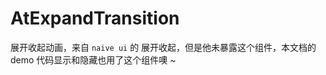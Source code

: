 # AtExpandTransition

展开收起动画，来自 `naive ui` 的 展开收起，但是他未暴露这个组件，本文档的 demo 代码显示和隐藏也用了这个组件噢 ~

<demo src="../examples/at-expand-transition/basic.vue"></demo>
